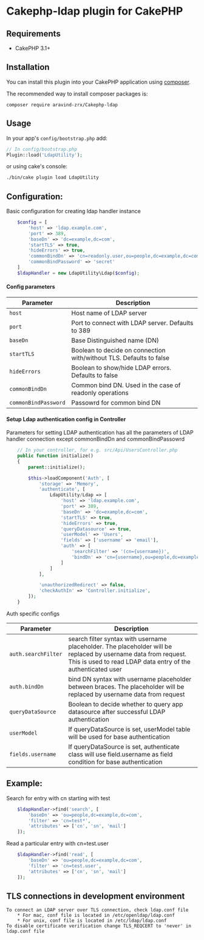 # Cakephp-ldap plugin for CakePHP

## Requirements

* CakePHP 3.1+

## Installation

You can install this plugin into your CakePHP application using [composer](http://getcomposer.org).

The recommended way to install composer packages is:

```
composer require aravind-zrx/Cakephp-ldap
```

## Usage

In your app's `config/bootstrap.php` add:

```php
// In config/bootstrap.php
Plugin::load('LdapUtility');
```

or using cake's console:

```sh
./bin/cake plugin load LdapUtility
```

## Configuration:

Basic configuration for creating ldap handler instance

```php
	$config = [
		'host' => 'ldap.example.com',
        'port' => 389,
        'baseDn' => 'dc=example,dc=com',
        'startTLS' => true,
        'hideErrors' => true,
        'commonBindDn' => 'cn=readonly.user,ou=people,dc=example,dc=com',
        'commonBindPassword' => 'secret'
	]
	$ldapHandler = new LdapUtility\Ldap($config);
```

#### Config parameters

| Parameter | Description |
| --------- | ----------- |
| `host` | Host name of LDAP server |
| `port` | Port to connect with LDAP server. Defaults to 389 |
| `baseDn` | Base Distinguished name (DN) |
| `startTLS` | Boolean to decide on connection with/without TLS. Defaults to false|
| `hideErrors` | Boolean to show/hide LDAP errors. Defaults to false |
| `commonBindDn` | Common bind DN. Used in the case of readonly operations |
| `commonBindPassword` | Passowrd for common bind DN |



#### Setup Ldap authentication config in Controller

Parameters for setting LDAP authentication has all the parameters of LDAP handler connection except commonBindDn and commonBindPassowrd

```php
    // In your controller, for e.g. src/Api/UsersController.php
    public function initialize()
    {
        parent::initialize();

        $this->loadComponent('Auth', [
            'storage' => 'Memory',
            'authenticate', [
                LdapUtility/Ldap => [
					'host' => 'ldap.example.com',
			        'port' => 389,
			        'baseDn' => 'dc=example,dc=com',
			        'startTLS' => true,
			        'hideErrors' => true,
			        'queryDatasource' => true,
                    'userModel' => 'Users',
                    'fields' => ['username' => 'email'],
                    'auth' => [
		                'searchFilter' => '(cn={username})',
		                'bindDn' => 'cn={username},ou=people,dc=example,dc=com'
		            ]
				]
            ],

            'unauthorizedRedirect' => false,
            'checkAuthIn' => 'Controller.initialize',
        ]);
    }
```

Auth specific configs

| Parameter | Description |
| --------- | ----------- |
| `auth.searchFilter` | search filter syntax with username placeholder. The placeholder will be replaced by username data from request. This is used to read LDAP data entry of the authenticated user |
| `auth.bindDn` | bind DN syntax with username placeholder between braces. The placeholder will be replaced by username data from request |
| `queryDataSource` | Boolean to decide whether to query app datasource after successful LDAP authentication |
| `userModel` | If queryDataSource is set, userModel table will be used for base authentication |
| `fields.username` | If queryDataSource is set, authenticate class will use field.username as field condition for base authentication |


## Example:

Search for entry with cn starting with test
```php
	$ldapHandler->find('search', [
		'baseDn' => 'ou=people,dc=example,dc=com',
		'filter' => 'cn=test*',
		'attributes' => ['cn', 'sn', 'mail']
	]);
```

Read a particular entry with cn=test.user
```php
	$ldapHandler->find('read', [
		'baseDn' => 'ou=people,dc=example,dc=com',
		'filter' => 'cn=test.user',
		'attributes' => ['cn', 'sn', 'mail']
	]);
```

## TLS connections in development environment
	
	To connect an LDAP server over TLS connection, check ldap.conf file
		* For mac, conf file is located in /etc/openldap/ldap.conf
		* For unix, conf file is located in /etc/ldap/ldap.conf 
	To disable certificate verification change TLS_REQCERT to 'never' in ldap.conf file
